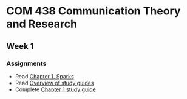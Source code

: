 # COM 438 Communication Theory and Research
## Week 1
### Assignments
* Read [Chapter 1, Sparks](https://books.google.com/books?id=vRSdBQAAQBAJ&lpg=PP1&pg=PA1#v=onepage&q&f=false)
* Read [Overview of study guides](Study%20Guides/README.md)
* Complete [Chapter 1 study guide](Study%20Guides/Chapter%201%2C%20Sparks.md)
